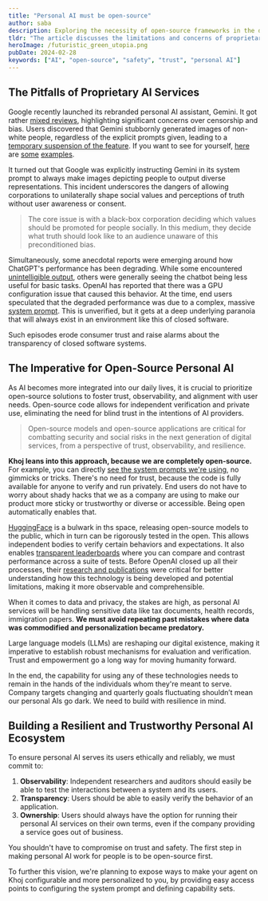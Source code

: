 ```yaml
---
title: "Personal AI must be open-source"
author: saba
description: Exploring the necessity of open-source frameworks in the development of personal AI to ensure trust, transparency, and user empowerment.
tldr: "The article discusses the limitations and concerns of proprietary personal AI services, using Google's AI assistant Gemini as a case study for censorship and bias in AI outputs. It argues for the necessity of open-source AI to ensure transparency, trust, and user control, highlighting Khoj's approach to open-source development as a model for creating ethical and user-empowering personal AI tools."
heroImage: /futuristic_green_utopia.png
pubDate: 2024-02-28
keywords: ["AI", "open-source", "safety", "trust", "personal AI"]
---
```


## The Pitfalls of Proprietary AI Services
Google recently launched its rebranded personal AI assistant, Gemini. It got rather [mixed reviews](https://twitter.com/mjuric/status/1761981816125469064), highlighting significant concerns over censorship and bias. Users discovered that Gemini stubbornly generated images of non-white people, regardless of the explicit prompts given, leading to a [temporary suspension of the feature](https://web.archive.org/web/20240226020752/https://blog.google/products/gemini/gemini-image-generation-issue/). If you want to see for yourself, [here](https://twitter.com/debarghya_das/status/1759786243519615169) are [some](https://twitter.com/iamyesyouareno/status/1760350903511449717) [examples](https://twitter.com/yishan/status/176085921487513216).

It turned out that Google was explicitly instructing Gemini in its system prompt to always make images depicting people to output diverse representations. This incident underscores the dangers of allowing corporations to unilaterally shape social values and perceptions of truth without user awareness or consent.

> The core issue is with a black-box corporation deciding which values should be promoted for people socially. In this medium, they decide what truth should look like to an audience unaware of this preconditioned bias.

Simultaneously, some anecdotal reports were emerging around how ChatGPT's performance has been degrading. While some encountered [unintelligible output](http://web.archive.org/web/20240228160957/https://arstechnica.com/information-technology/2024/02/chatgpt-alarms-users-by-spitting-out-shakespearean-nonsense-and-rambling/), others were generally seeing the chatbot being less useful for basic tasks. OpenAI has reported that there was a GPU configuration issue that caused this behavior. At the time, end users speculated that the degraded performance was due to a complex, massive [system prompt](https://twitter.com/dylan522p/status/1755086111397863777). This is unverified, but it gets at a deep underlying paranoia that will always exist in an environment like this of closed software.

Such episodes erode consumer trust and raise alarms about the transparency of closed software systems.

## The Imperative for Open-Source Personal AI

As AI becomes more integrated into our daily lives, it is crucial to prioritize open-source solutions to foster trust, observability, and alignment with user needs. Open-source code allows for independent verification and private use, eliminating the need for blind trust in the intentions of AI providers.

> Open-source models and open-source applications are critical for combatting security and social risks in the next generation of digital services, from a perspective of trust, observability, and resilience.

**Khoj leans into this approach, because we are completely open-source.** For example, you can directly [see the system prompts we're using](https://github.com/khoj-ai/khoj/blob/master/src/khoj/processor/conversation/prompts.py#L5), no gimmicks or tricks. There's no need for trust, because the code is fully available for anyone to verify and run privately. End users do not have to worry about shady hacks that we as a company are using to make our product more sticky or trustworthy or diverse or accessible. Being open automatically enables that.

[HuggingFace](https://huggingface.co/) is a bulwark in ths space, releasing open-source models to the public, which in turn can be rigorously tested in the open. This allows independent bodies to verify certain behaviors and expectations. It also enables [transparent leaderboards](https://huggingface.co/spaces/HuggingFaceH4/open_llm_leaderboard) where you can compare and contrast performance across a suite of tests. Before OpenAI closed up all their processes, their [research and publications](https://openai.com/research) were critical for better understanding how this technology is being developed and potential limitations, making it more observable and comprehensible.

When it comes to data and privacy, the stakes are high, as personal AI services will be handling sensitive data like tax documents, health records, immigration papers. **We must avoid repeating past mistakes where data was commodified and personalization became predatory.**

Large language models (LLMs) are reshaping our digital existence, making it imperative to establish robust mechanisms for evaluation and verification. Trust and empowerment go a long way for moving humanity forward. 

In the end, the capability for using any of these technologies needs to remain in the hands of the individuals whom they're meant to serve. Company targets changing and quarterly goals fluctuating shouldn’t mean our personal AIs go dark. We need to build with resilience in mind.

## Building a Resilient and Trustworthy Personal AI Ecosystem

To ensure personal AI serves its users ethically and reliably, we must commit to:

1. **Observability**: Independent researchers and auditors should easily be able to test the interactions between a system and its users.
2. **Transparency**: Users should be able to easily verify the behavior of an application.
3. **Ownership**: Users should always have the option for running their personal AI services on their own terms, even if the company providing a service goes out of business.

You shouldn't have to compromise on trust and safety. The first step in making personal AI work for people is to be open-source first.

To further this vision, we're planning to expose ways to make your agent on Khoj configurable and more personalized to you, by providing easy access points to configuring the system prompt and defining capability sets.
